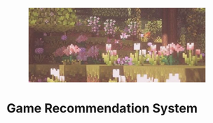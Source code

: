   <p align="center"><img src="images/header.jpg" alt="Firebase Main Page" width="80%" /></p>

# Game Recommendation System
